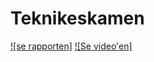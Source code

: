 # Teknikeskamen
[![se rapporten]](https://docs.google.com/document/d/1X9RUYXleYHXb0e-kdpjuXQlYIOBEdcrv18sAfcztj_A/edit?usp=sharing)
[![Se video'en]](https://youtu.be/WY-9HunQPCE)
